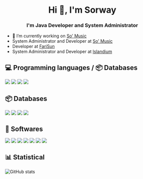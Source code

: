 <h1 align="center">Hi 👋, I'm Sorway</h1>  

<h3 align="center">I'm Java Developer and System Administrator</h3>  

- 🔭 I’m currently working on [So' Music](https://github.com/Sorway/SoMusic)
- System Administrator and Developer at [So' Music](https://github.com/Sorway/SoMusic)
- Developer at [FariSun](https://farisun.fr)
- System Administrator and Developer at [Islandium](https://islandium.fr)

## 💻 Programming languages / 📦 Databases

<p>
  <img src="https://img.shields.io/badge/java-%23ED8B00.svg?style=for-the-badge&logo=openjdk&logoColor=white"/>
  <img src="https://img.shields.io/badge/kotlin-%237F52FF.svg?style=for-the-badge&logo=kotlin&logoColor=white"/>
  <img src="https://img.shields.io/badge/javascript-%23323330.svg?style=for-the-badge&logo=javascript&logoColor=%23F7DF1E"/>
  <img src="https://img.shields.io/badge/PowerShell-%235391FE.svg?style=for-the-badge&logo=powershell&logoColor=white"/>
</p>  

## 📦 Databases

<p>
  <img src="https://img.shields.io/badge/MySQL-00000F?style=for-the-badge&logo=mysql&logoColor=white"/>
  <img src="https://img.shields.io/badge/MariaDB-003545?style=for-the-badge&logo=mariadb&logoColor=white"/>
  <img src="https://img.shields.io/badge/PostgreSQL-316192?style=for-the-badge&logo=postgresql&logoColor=white"/>
  <img src="https://img.shields.io/badge/redis-%23DD0031.svg?style=for-the-badge&logo=redis&logoColor=white"/>
</p>

## 🔧 Softwares

<p>
  <img src="https://img.shields.io/badge/IntelliJIDEA-000000.svg?style=for-the-badge&logo=intellij-idea&logoColor=white"/>
  <img src="https://img.shields.io/badge/pycharm-143?style=for-the-badge&logo=pycharm&logoColor=black&color=black&labelColor=green"/>
  <img src="https://img.shields.io/badge/webstorm-143?style=for-the-badge&logo=webstorm&logoColor=white&color=black"/>
  <img src="https://img.shields.io/badge/Visual%20Studio%20Code-0078d7.svg?style=for-the-badge&logo=visual-studio-code&logoColor=white"/>
  <img src="https://img.shields.io/badge/Eclipse-FE7A16.svg?style=for-the-badge&logo=Eclipse&logoColor=white"/>
  <img src="https://img.shields.io/badge/Windows%20Terminal-%234D4D4D.svg?style=for-the-badge&logo=windows-terminal&logoColor=white"/>
  <img src="https://img.shields.io/badge/Android%20Studio-3DDC84.svg?style=for-the-badge&logo=android-studio&logoColor=white"/>
</p>

## 📊 Statistical

![GitHub stats](https://github-readme-stats.vercel.app/api/?username=Sorway&show_icons=true&title_color=fff&icon_color=79ff97&text_color=9f9f9f&bg_color=151515)
